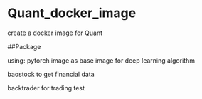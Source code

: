 # Quant_docker_image

create a docker image for Quant

##Package

using:
pytorch image as base image for deep learning algorithm

baostock to get financial data

backtrader for trading test
